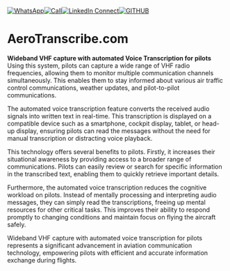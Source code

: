 [![WhatsApp](https://img.shields.io/badge/Text-@WhatsApp-green?style=for-the-badge&logo=whatsapp)](https://wa.me/+31621515661)[![Call](https://img.shields.io/badge/Speak-+31%20621515661-orange?style=for-the-badge)](https://wa.me/+31621515661)[![LinkedIn Connect](https://img.shields.io/badge/Connect-@LinkedIn-blue?style=for-the-badge&logo=linkedin)](https://www.linkedin.com/in/jensbouma)[![GITHUB](https://img.shields.io/badge/JensBouma-@Github-black?style=for-the-badge&logo=github)](https://github.com/jensbouma)
# AeroTranscribe.com

**Wideband VHF capture with automated Voice Transcription for pilots**\
Using this system, pilots can capture a wide range of VHF radio frequencies, allowing them to monitor multiple communication channels simultaneously. This enables them to stay informed about various air traffic control communications, weather updates, and pilot-to-pilot communications.

The automated voice transcription feature converts the received audio signals into written text in real-time. This transcription is displayed on a compatible device such as a smartphone, cockpit display, tablet, or head-up display, ensuring pilots can read the messages without the need for manual transcription or distracting voice playback.

This technology offers several benefits to pilots. Firstly, it increases their situational awareness by providing access to a broader range of communications. Pilots can easily review or search for specific information in the transcribed text, enabling them to quickly retrieve important details.

Furthermore, the automated voice transcription reduces the cognitive workload on pilots. Instead of mentally processing and interpreting audio messages, they can simply read the transcriptions, freeing up mental resources for other critical tasks. This improves their ability to respond promptly to changing conditions and maintain focus on flying the aircraft safely.

Wideband VHF capture with automated voice transcription for pilots represents a significant advancement in aviation communication technology, empowering pilots with efficient and accurate information exchange during flights.
